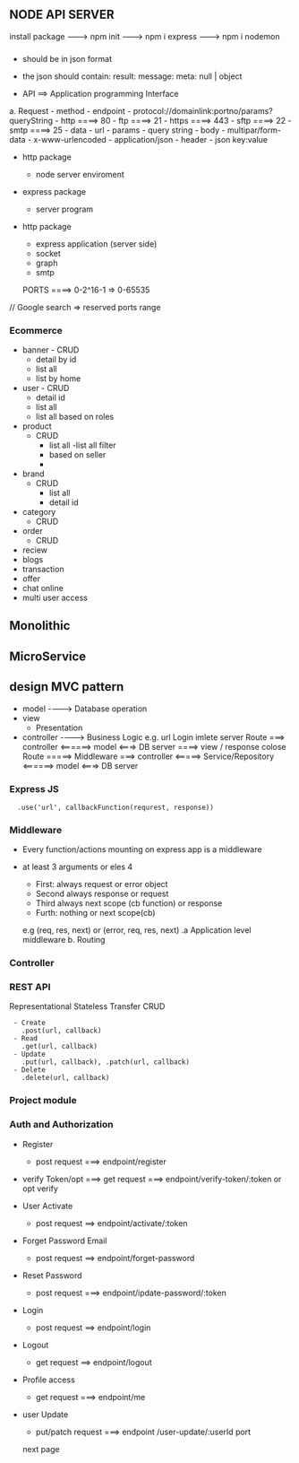 ## NODE API SERVER

 install package 
  ---> npm init
  ---> npm i express
  ---> npm i nodemon



### 
  - should be in json format
  - the json should contain: result: <any> message:<string> meta: null | object


  - API ==> Application programming Interface


  a. Request
    - method
    - endpoint
       - protocol://domainlink:portno/params?queryString
       - http ====> 80
       - ftp ====> 21
       - https ====> 443
       - sftp ====> 22
       - smtp ====> 25
    - data
      - url
         - params
         - query string
      - body
        - multipar/form-data
        - x-www-urlencoded
        - application/json
      - header
        - json key:value


- http package
  - node server enviroment
- express package
  - server program
- http package
  - express application (server side)
  - socket
  - graph
  - smtp

  PORTS ====> 0-2^16-1 => 0-65535

//  Google search => reserved ports range

### Ecommerce
   - banner
    - CRUD
     - detail by id
     - list all
     - list by home
   - user
    - CRUD
      - detail id
      - list all
      - list all based on roles
   - product
     - CRUD
       - list all
       -list all filter
       - based on seller
       - 
   - brand
     - CRUD
       - list all
       - detail id
   - category
     - CRUD
   - order
     - CRUD
   - reciew
   - blogs
   - transaction
   - offer
   - chat online
   - multi user access

## Monolithic
## MicroService

## design MVC pattern
  - model
    ----> Database operation
  - view
     - Presentation
  - controller
    ----> Business Logic
e.g.
   url Login imlete
    server
      Route ===> controller <======> model <===> DB server
                ====> view / response
  colose  Route =====> Middleware ===> controller <=====> Service/Repository <======> model <===> DB server

  ### Express JS
      .use('url', callbackFunction(requrest, response))

### Middleware
  - Every function/actions mounting on express app is a middleware
  - at least 3 arguments or eles 4
    - First: always request or error object
    - Second always response or request
    - Third always next scope (cb function) or response
    - Furth: nothing or next scope(cb)

    e.g (req, res, next)
    or
    (error, req, res, next)
.a Application level middleware
b. Routing 
### Controller


###      REST API
   Representational Stateless Transfer CRUD

     - Create
       .post(url, callback)
     - Read
       .get(url, callback)
     - Update
       .put(url, callback), .patch(url, callback)
     - Delete
       .delete(url, callback)

### Project module
### Auth and Authorization
  - Register
    - post request ===> endpoint/register
  - verify Token/opt
     ===> get request ===> endpoint/verify-token/:token or opt verify
  - User Activate
     - post request ==> endpoint/activate/:token
  - Forget Password Email
    - post request ==> endpoint/forget-password
  - Reset Password
    - post request ===> endpoint/ipdate-password/:token
  - Login
    - post request ==> endpoint/login
  - Logout
    - get request ==> endpoint/logout
  - Profile access
    - get request ===> endpoint/me
  - user Update
    - put/patch request ===> endpoint /user-update/:userId
    port

    next page